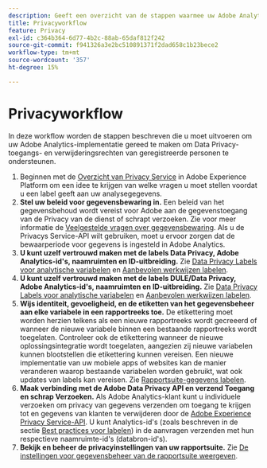 ```yaml
---
description: Geeft een overzicht van de stappen waarmee uw Adobe Analytics-implementatie de toegang tot Data Privacy en verwijderingsrechten van de betrokkenen ondersteunt.
title: Privacyworkflow
feature: Privacy
exl-id: c364b364-6d77-4b2c-88ab-65daf812f242
source-git-commit: f941326a3e2bc510891371f2dad658c1b23bece2
workflow-type: tm+mt
source-wordcount: '357'
ht-degree: 15%

---
```


# Privacyworkflow

In deze workflow worden de stappen beschreven die u moet uitvoeren om uw Adobe Analytics-implementatie gereed te maken om Data Privacy-toegangs- en verwijderingsrechten van geregistreerde personen te ondersteunen.

1. Beginnen met de [Overzicht van Privacy Service](https://experienceleague.adobe.com/docs/experience-platform/privacy/home.html) in Adobe Experience Platform om een idee te krijgen van welke vragen u moet stellen voordat u een label geeft aan uw analysegegevens.
1. **Stel uw beleid voor gegevensbewaring in.** Een beleid van het gegevensbehoud wordt vereist voor Adobe aan de gegevenstoegang van de Privacy van de dienst of schrapt verzoeken.  Zie voor meer informatie de [Veelgestelde vragen over gegevensbewaring](/help/technotes/data-retention.md). Als u de Privacys Service-API wilt gebruiken, moet u ervoor zorgen dat de bewaarperiode voor gegevens is ingesteld in Adobe Analytics.
1. **U kunt uzelf vertrouwd maken met de labels Data Privacy, Adobe Analytics-id&#39;s, naamruimten en ID-uitbreiding.** Zie [Data Privacy Labels voor analytische variabelen](/help/admin/c-data-governance/data-labeling/gdpr-labels.md) en [Aanbevolen werkwijzen labelen](/help/admin/c-data-governance/data-labeling/gdpr-analytics-ids.md).
1. **U kunt uzelf vertrouwd maken met de labels DULE/Data Privacy, Adobe Analytics-id&#39;s, naamruimten en ID-uitbreiding.** Zie [Data Privacy Labels voor analytische variabelen](/help/admin/c-data-governance/data-labeling/gdpr-labels.md) en [Aanbevolen werkwijzen labelen](/help/admin/c-data-governance/data-labeling/gdpr-analytics-ids.md).
1. **Wijs identiteit, gevoeligheid, en de etiketten van het gegevensbeheer aan elke variabele in een rapportreeks toe.** De etikettering moet worden herzien telkens als een nieuwe rapportreeks wordt gecreeerd of wanneer de nieuwe variabele binnen een bestaande rapportreeks wordt toegelaten. Controleer ook de etikettering wanneer de nieuwe oplossingsintegratie wordt toegelaten, aangezien zij nieuwe variabelen kunnen blootstellen die etikettering kunnen vereisen. Een nieuwe implementatie van uw mobiele apps of websites kan de manier veranderen waarop bestaande variabelen worden gebruikt, wat ook updates van labels kan vereisen. Zie [Rapportsuite-gegevens labelen](/help/admin/c-data-governance/data-labeling/gdpr-setup-reportsuite.md).
1. **Maak verbinding met de Adobe Data Privacy API en verzend Toegang en schrap Verzoeken.** Als Adobe Analytics-klant kunt u individuele verzoeken om privacy van gegevens verzenden om toegang te krijgen tot en gegevens van klanten te verwijderen door de [Adobe Experience Privacy Service-API](https://experienceleague.adobe.com/docs/experience-platform/privacy/api/overview.html). U kunt Analytics-id&#39;s (zoals beschreven in de sectie [Best practices voor labelen](/help/admin/c-data-governance/data-labeling/gdpr-analytics-ids.md)) in de aanvragen verzenden met hun respectieve naamruimte-id&#39;s (databron-id&#39;s).
1. **Bekijk en beheer de privacyinstellingen van uw rapportsuite.** Zie [De instellingen voor gegevensbeheer van de rapportsuite weergeven](/help/admin/c-data-governance/data-labeling/gdpr-view-settings.md).
